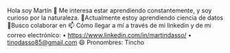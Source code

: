 Hola soy Martín
👀 Me interesa estar aprendiendo constantemente, y soy curioso por la naturaleza.
🌱Actualmente estoy aprendiendo ciencia de datos
💞️Busco colaborar en
📫 Cómo llegar a mí a través de mi linkedin y de mi correo electrónico: • https://www.linkedin.com/in/martindasso/ • tinodasso85@gmail.com
😄 Pronombres: Tincho
